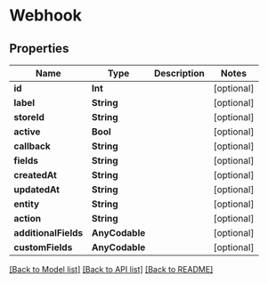 # Webhook

## Properties
Name | Type | Description | Notes
------------ | ------------- | ------------- | -------------
**id** | **Int** |  | [optional] 
**label** | **String** |  | [optional] 
**storeId** | **String** |  | [optional] 
**active** | **Bool** |  | [optional] 
**callback** | **String** |  | [optional] 
**fields** | **String** |  | [optional] 
**createdAt** | **String** |  | [optional] 
**updatedAt** | **String** |  | [optional] 
**entity** | **String** |  | [optional] 
**action** | **String** |  | [optional] 
**additionalFields** | **AnyCodable** |  | [optional] 
**customFields** | **AnyCodable** |  | [optional] 

[[Back to Model list]](../README.md#documentation-for-models) [[Back to API list]](../README.md#documentation-for-api-endpoints) [[Back to README]](../README.md)


